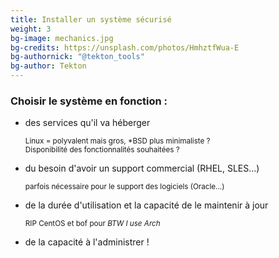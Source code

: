 ```yaml
---
title: Installer un système sécurisé
weight: 3
bg-image: mechanics.jpg
bg-credits: https://unsplash.com/photos/HmhztfWua-E
bg-authornick: "@tekton_tools"
bg-author: Tekton
---
```

### Choisir le système en fonction :

- des services qu'il va héberger

    <small>Linux = polyvalent mais gros, *BSD plus minimaliste ?<br/>
    Disponibilité des fonctionnalités souhaitées ?</small>
- du besoin d'avoir un support commercial (RHEL, SLES...)

    <small>parfois nécessaire pour le support des logiciels (Oracle...)</small>
- de la durée d'utilisation et la capacité de le maintenir à jour

    <small>RIP CentOS et bof pour *BTW I use Arch*</small>
- de la capacité à l'administrer !
